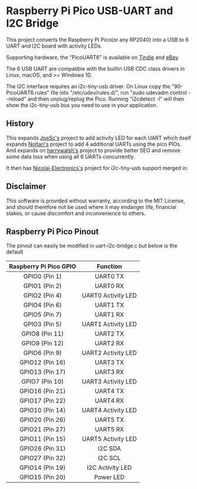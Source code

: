 Raspberry Pi Pico USB-UART and I2C Bridge
=================================
This project converts the Raspberry Pi Pico(or any RP2040) into a USB to 6 UART and I2C board with activity LEDs.

Supporting hardware, the "PicoUART6" is available on [Tindie](https://www.tindie.com/products/32981/) and [eBay](https://www.ebay.co.uk/itm/204561279568).

The 6 USB UART are compatible with the builtin USB CDC class drivers in Linux, macOS, and >= Windows 10.

The I2C interface requires an i2c-tiny-usb driver. On Linux copy the "90-PicoUART6.rules" file into "/etc/udev/rules.d/", run "sudo udevadm control --reload" and then unplug/replug the Pico. Running "i2cdetect -l" will then show the i2c-tiny-usb bus you need to use in your application.

History
----------

This expands [JoeSc's](https://github.com/JoeSc/pico-sexa-uart-bridge) project to add activity LED for each UART which itself expands [Noltari's](https://github.com/Noltari/pico-uart-bridge) project to add 4 additional UARTs using the pico PIOs. And expands on [harrywalsh's](https://github.com/harrywalsh/pico-hw_and_pio-uart-gridge) project to provide better SEO and remove some data loss when using all 6 UARTs concurrently.

It then has [Nicolai-Electronics's](https://github.com/Nicolai-Electronics/rp2040-i2c-interface) project for i2c-tiny-usb support merged in.

Disclaimer
----------

This software is provided without warranty, according to the MIT License, and should therefore not be used where it may endanger life, financial stakes, or cause discomfort and inconvenience to others.

Raspberry Pi Pico Pinout
------------------------
The pinout can easily be modified in uart-i2c-bridge.c but below is the default

| Raspberry Pi Pico GPIO | Function |
|:----------------------:|:--------:|
| GPIO0 (Pin 1)          | UART0 TX |
| GPIO1 (Pin 2)          | UART0 RX |
| GPIO2 (Pin 4)          | UART0 Activity LED |
| GPIO4 (Pin 6)          | UART1 TX |
| GPIO5 (Pin 7)          | UART1 RX |
| GPIO3 (Pin 5)          | UART1 Activity LED |
| GPIO8 (Pin 11)         | UART2 TX |
| GPIO9 (Pin 12)         | UART2 RX |
| GPIO6 (Pin 9)          | UART2 Activity LED |
| GPIO12 (Pin 16)        | UART3 TX |
| GPIO13 (Pin 17)        | UART3 RX |
| GPIO7 (Pin 10)         | UART3 Activity LED |
| GPIO16 (Pin 21)        | UART4 TX |
| GPIO17 (Pin 22)        | UART4 RX |
| GPIO10 (Pin 14)        | UART4 Activity LED |
| GPIO20 (Pin 26)        | UART5 TX |
| GPIO21 (Pin 27)        | UART5 RX |
| GPIO11 (Pin 15)        | UART5 Activity LED |
| GPIO26 (Pin 31)        | I2C SDA |
| GPIO27 (Pin 32)        | I2C SCL |
| GPIO14 (Pin 19)        | I2C Activity LED |
| GPIO15 (Pin 20)        | Power LED |
